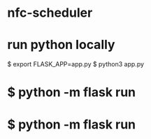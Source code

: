 # nfc-scheduler

# run python locally
$ export FLASK_APP=app.py
$ python3 app.py
# $ python -m flask run
# $ python -m flask run
